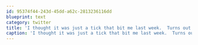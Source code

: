 ```yaml
---
id: 95374f44-243d-45dd-a62c-2813236116dd
blueprint: text
category: twitter
title: 'I thought it was just a tick that bit me last week.  Turns out the travel bug got me too.'
caption: 'I thought it was just a tick that bit me last week.  Turns out the travel bug got me too.'
---
```

